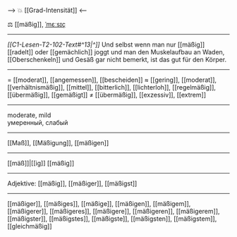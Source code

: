 --> 💥 [[Grad-Intensität]] <--


⚖️ [[mäßig]], [ˈmɛːsɪç](https://youglish.com/pronounce/mäßig/german)

---
*[[C1-Lesen-T2-102-Text#^13|^]]* Und selbst wenn man nur [[mäßig]] [[radelt]] oder [[gemächlich]] joggt und man den Muskelaufbau an Waden, [[Oberschenkeln]] und Gesäß gar nicht bemerkt, ist das gut für den Körper.

---
= [[moderat]], [[angemessen]], [[bescheiden]]
≈ [[gering]], [[moderat]], [[verhältnismäßig]], [[mittel]], [[bitterlich]], [[lichterloh]], [[regelmäßig]], [[übermäßig]], [[gemäßigt]]
≠ [[übermäßig]], [[exzessiv]], [[extrem]]

---
moderate, mild  
умеренный, слабый

---
[[Maß]], [[Mäßigung]], [[mäßigen]]

---
[[mäß]]|[[ig]]
[[mäßig]]


---
Adjektive: [[mäßig]], [[mäßiger]], [[mäßigst]]

---
[[mäßiger]], [[mäßiges]], [[mäßige]], [[mäßigen]], [[mäßigem]], [[mäßigerer]], [[mäßigeres]], [[mäßigere]], [[mäßigeren]], [[mäßigerem]], [[mäßigster]], [[mäßigstes]], [[mäßigste]], [[mäßigsten]], [[mäßigstem]], [[gleichmäßig]]